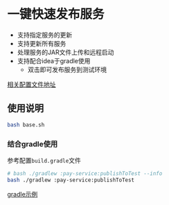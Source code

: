 # 一键快速发布服务

- 支持指定服务的更新
- 支持更新所有服务
- 处理服务的JAR文件上传和远程启动
- 支持配合idea于gradle使用
  - 双击即可发布服务到测试环境

[相关配置文件地址](https://github.com/183461750/doc-record/blob/main/docs/tools/terminal/publishScript/update-service)

## 使用说明

```bash
bash base.sh
```

### 结合gradle使用

参考配置`build.gradle`文件

```bash
# bash ./gradlew :pay-service:publishToTest --info
bash ./gradlew :pay-service:publishToTest
```

[gradle示例](https://github.com/183461750/doc-record/blob/main/docs/tools/terminal/publishScript/update-service/imgs/gradle-demo.png)
